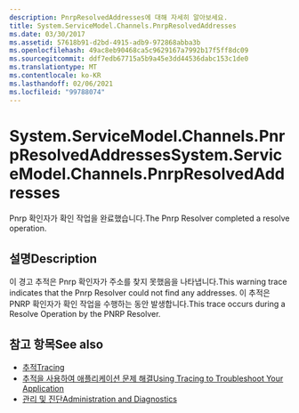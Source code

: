 ```yaml
---
description: PnrpResolvedAddresses에 대해 자세히 알아보세요.
title: System.ServiceModel.Channels.PnrpResolvedAddresses
ms.date: 03/30/2017
ms.assetid: 57618b91-d2bd-4915-adb9-972868abba3b
ms.openlocfilehash: 49ac8eb90468ca5c9629167a7992b17f5ff8dc09
ms.sourcegitcommit: ddf7edb67715a5b9a45e3dd44536dabc153c1de0
ms.translationtype: MT
ms.contentlocale: ko-KR
ms.lasthandoff: 02/06/2021
ms.locfileid: "99788074"
---
```

# <a name="systemservicemodelchannelspnrpresolvedaddresses"></a><span data-ttu-id="b1693-103">System.ServiceModel.Channels.PnrpResolvedAddresses</span><span class="sxs-lookup"><span data-stu-id="b1693-103">System.ServiceModel.Channels.PnrpResolvedAddresses</span></span>

<span data-ttu-id="b1693-104">Pnrp 확인자가 확인 작업을 완료했습니다.</span><span class="sxs-lookup"><span data-stu-id="b1693-104">The Pnrp Resolver completed a resolve operation.</span></span>  
  
## <a name="description"></a><span data-ttu-id="b1693-105">설명</span><span class="sxs-lookup"><span data-stu-id="b1693-105">Description</span></span>  

 <span data-ttu-id="b1693-106">이 경고 추적은 Pnrp 확인자가 주소를 찾지 못했음을 나타냅니다.</span><span class="sxs-lookup"><span data-stu-id="b1693-106">This warning trace indicates that the Pnrp Resolver could not find any addresses.</span></span> <span data-ttu-id="b1693-107">이 추적은 PNRP 확인자가 확인 작업을 수행하는 동안 발생합니다.</span><span class="sxs-lookup"><span data-stu-id="b1693-107">This trace occurs during a Resolve Operation by the PNRP Resolver.</span></span>  
  
## <a name="see-also"></a><span data-ttu-id="b1693-108">참고 항목</span><span class="sxs-lookup"><span data-stu-id="b1693-108">See also</span></span>

- [<span data-ttu-id="b1693-109">추적</span><span class="sxs-lookup"><span data-stu-id="b1693-109">Tracing</span></span>](index.md)
- [<span data-ttu-id="b1693-110">추적을 사용하여 애플리케이션 문제 해결</span><span class="sxs-lookup"><span data-stu-id="b1693-110">Using Tracing to Troubleshoot Your Application</span></span>](using-tracing-to-troubleshoot-your-application.md)
- [<span data-ttu-id="b1693-111">관리 및 진단</span><span class="sxs-lookup"><span data-stu-id="b1693-111">Administration and Diagnostics</span></span>](../index.md)
